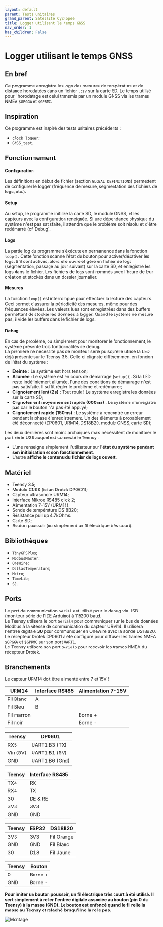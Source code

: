 ```yaml
---
layout: default
parent: Tests unitaires
grand_parent: Satellite Cyclopée
title: Logger utilisant le temps GNSS
nav_order: 1
has_children: False
---
```


Logger utilisant le temps GNSS
==================================

## En bref
Ce programme enregistre les logs des mesures de température et de distance horodatées dans un fichier `.csv` sur la carte SD. Le temps utilisé pour l'horodatage est celui transmis par un module GNSS via les trames NMEA `$GPGGA` et `$GPRMC`.

## Inspiration
Ce programme est inspiré des tests unitaires précédents : 

- `clock_logger`;
- `GNSS_test`.


## Fonctionnement
#### Configuration
Les définitions en début de fichier (section `GLOBAL DEFINITIONS`) permettent de configurer le logger (fréquence de mesure, segmentation des fichiers de logs, etc.).
#### Setup
Au setup, le programme initilise la carte SD, le module GNSS, et les capteurs avec la configuration reneignée. Si une dépendance physique du système n'est pas satisfaite, il attendra que le problème soit résolu et d'être redémarré (cf. Debug).
#### Logs
La partie log du programme s'éxécute en permanence dans la fonction `loop()`. Cette fonction scanne l'état du bouton pour activer/désativer les logs. S'il sont activés, alors elle ouvre et gère un fichier de logs (ségmentation, passage au jour suivant) sur la carte SD, et enregistre les logs dans le fichier. Les fichiers de logs sont nommés avec l'heure de leur création et stockés dans un dossier journalier.
#### Mesures
La fonction `loop()` est interrompue pour effectuer la lecture des capteurs. Ceci permet d'assurer la périodicité des mesures, même pour des fréquences élevées. Les valeurs lues sont enregistrées dans des buffers permettant de stocker les données à logger. Quand le système ne mesure pas, il vide les buffers dans le fichier de logs.
#### Debug
En cas de problème, ou simplement pour monitorer le fonctionnement, le système présente trois fontionnalités de debug.<br>
La première ne nécéssite pas de moniteur série puisqu'elle utilise la LED déjà présente sur le Teensy 3.5. Celle-ci clignote différemment en foncion de l'état du système :

- **Eteinte** : Le système est hors tension;
- **Allumée** : Le système est en cours de démarrage (```setup()```). Si la LED reste indéfiniement allumée, l'une des conditions de démarrage n'est pas satisfaite. Il suffit régler le problème et redémarrer;
- **Clignotement lent (2s)** : Tout roule ! Le système enregistre les données sur la carte SD;
- **Clignotement moyennement rapide (600ms)** : Le système n'enregistre pas car le bouton n'a pas été appuyé;
- **Clignotement rapide (150ms)** : Le système à rencontré un erreur pendant la phase d'enregistrement. Un des éléments à probablement été déconnecté (DP0601, URM14, DS18B20, module GNSS, carte SD);

Les deux dernières sont moins archaïques mais nécéssitent de monitorer le port série USB auquel est connecté le Teensy :

- L'une renseigne simplement l'utilisateur sur l'**état du système pendant son initiaisation et son fonctionnement**.
- L'autre **affiche le contenu du fichier de logs ouvert**.


## Matériel
- Teensy 3.5;
- Module GNSS (ici un Drotek DP0601);
- Capteur ultrasonore URM14;
- Interface Mikroe RS485 click 2;
- Alimentation 7-15V (URM14);
- Sonde de température DS18B20;
- Résistance pull up 4.7kOhms.
- Carte SD;
- Bouton poussoir (ou simplement un fil électrique très court).

## Bibliothèques
- `TinyGPSPlus`;
- `ModbusMaster`;
- `OneWire`;
- `DallasTemperature`;
- `Metro`;
- `TimeLib`;
- `SD`.

## Ports
Le port de communication `Serial` est utilisé pour le debug via USB (moniteur série de l'IDE Arduino) à 115200 baud. <br>
Le Teensy utilisera le port `Serial4` pour communiquer sur le bus de données Modbus à la vitesse de communication du capteur URM14. Il utilisera l'entrée digitale **30** pour communiquer en OneWire avec la sonde DS18B20.<br>
Le récepteur Drotek DP0601 a été configuré pour diffuser les trames NMEA `$GPGGA` et `$GPRMC` sur son port `UART1`.<br>
Le Teensy utilisera son port `Serial5` pour recevoir les trames NMEA du récepteur Drotek.


## Branchements

Le capteur URM14 doit être alimenté entre 7 et 15V !

|URM14|Interface RS485|Alimentation 7-15V|
|---------------|-----|------------------|
|Fil Blanc|A||
|Fil Bleu|B|
|Fil marron||Borne +|
|Fil noir||Borne -|

|Teensy|DP0601|
|------|------|
|RX5|UART1 B3 (TX)|
|Vin (5V)|UART1 B1 (5V)|
|GND|UART1 B6 (Gnd)|

|Teensy|Interface RS485|
|------|---------------|
|TX4|RX|
|RX4|TX|
|30|DE & RE|
|3V3|3V3|
|GND|GND|

|Teensy|ESP32|DS18B20|
|------|-----|-------|
|3V3|3V3|Fil Orange|
|GND|GND|Fil Blanc|
|30|D18|Fil Jaune|

|Teensy|Bouton|
|------|-------|
|0|Borne +|
|GND|Borne -|

**Pour imiter un bouton poussoir, un fil électrique très court à été utilisé. Il sert simplement à relier l'entrée digitale associée au bouton (pin 0 du Teensy) à la masse (GND). Le bouton est enfoncé quand le fil relie la masse au Teensy et relaché lorsqu'il ne la relie pas.**


![Montage](../assets/set_up_img/GNSS_logger.jpg)

